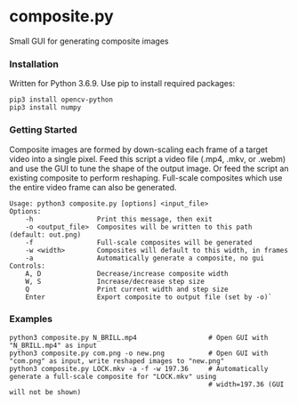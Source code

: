 # composite.py
Small GUI for generating composite images

### Installation

Written for Python 3.6.9. Use pip to install required packages:

    pip3 install opencv-python  
    pip3 install numpy

### Getting Started

Composite images are formed by down-scaling each frame of a target video into a
single pixel. Feed this script a video file (.mp4, .mkv, or .webm) and use the
GUI to tune the shape of the output image. Or feed the script an existing
composite to perform reshaping. Full-scale composites which use the entire video
frame can also be generated.

    Usage: python3 composite.py [options] <input_file>  
    Options:  
        -h                Print this message, then exit  
        -o <output_file>  Composites will be written to this path (default: out.png)  
        -f                Full-scale composites will be generated  
        -w <width>        Composites will default to this width, in frames  
        -a                Automatically generate a composite, no gui  
    Controls:  
        A, D              Decrease/increase composite width  
        W, S              Increase/decrease step size  
        Q                 Print current width and step size  
        Enter             Export composite to output file (set by -o)`
        
### Examples

    python3 composite.py N_BRILL.mp4                  # Open GUI with "N_BRILL.mp4" as input
    python3 composite.py com.png -o new.png           # Open GUI with "com.png" as input, write reshaped images to "new.png"
    python3 composite.py LOCK.mkv -a -f -w 197.36     # Automatically generate a full-scale composite for "LOCK.mkv" using
                                                      # width=197.36 (GUI will not be shown)
